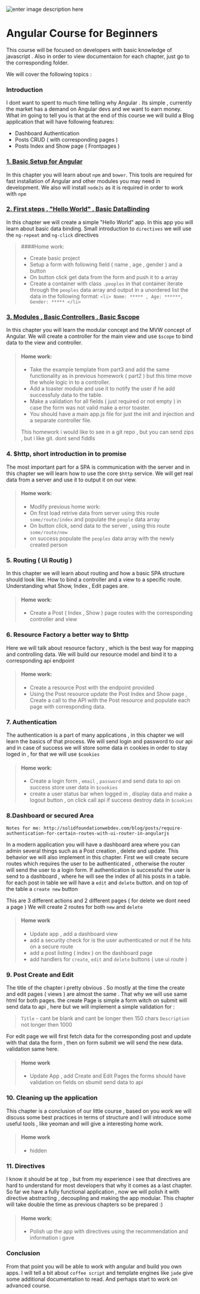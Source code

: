 ![enter image description here](https://angularjs.org/img/AngularJS-large.png)
# Angular Course for Beginners
This course will be focused on developers with basic knowledge of javascript .
Also in order to view documentaion for each chapter, just go to the corresponding folder.

We will cover the following topics :

### Introduction
I dont want to spent to much time telling why Angular .
Its simple ,  currently the market has a demand on Angular devs and we want to earn money.
What im going to tell you is that at the end of this course we will build a Blog application that will have following features:

- Dashboard Authentication
- Posts CRUD ( with corresponding pages )
- Posts Index and Show page ( Frontpages )

### [1. Basic Setup for Angular](chapter1/README.MD)
In this chapter you will learn about `npm` and `bower`.
This tools are required for fast installation of Angular and other modules you may need in development.
We also will install `nodeJs` as it is required in order to work with `npm`

### [2. First steps , "Hello World" , Basic DataBinding](chapter2/README.MD)
In this chapter we will create a simple "Hello World" app.
In this app you will learn about basic data binding.
Small introduction to `directives` we will use the `ng-repeat` and `ng-click` directives

> ####Home work:
>  - Create basic project
>  - Setup a form with following field ( name , age , gender ) and a button
>  - On button click get data from the form and push it to a array
>  - Create a container with class `.peoples`  in that container iterate through the `peoples` data array
>  and output in a unordered list the data in the following format:
>   ```<li> Name: ***** , Age: ******, Gender: ***** </li>```

### [3. Modules , Basic Controllers , Basic $scope](chapter3/README.MD)
In this chapter you will learn the modular concept and the MVW concept of Angular.
We will create a controller for the main view and use `$scope`  to bind data to the view and controller.

> #### Home work:
> - Take the example template from part3 and add the same functionality as in previous homework ( part2 ) but this time move the whole logic in to a controller.
> - Add a toaster module and use it to notify the user if he add successfuly data to the table.
> - Make a validation for all fields ( just required or not empty ) in case the form was not valid make a error toaster.
> - You should have a main app.js file for just the init and injection and a separate controller file.
> 
> This homework i would like to see in a git repo , but you can send zips , but i like git. dont send fiddls

### 4. $http, short introduction in to promise
The most important part for a SPA is communication with the server and in this chapter we will learn how to use the core `$http` service.
We will get real data from a server and use it to output it on our view.

> #### Home work:
> - Modify  previous home work:
> - On first load retrive data from server using this route `some/route/index` and populate the `people`     data array
> - On button click, send data to the server , using this route `some/route/new`
> - on success populate the `peoples` data array with the newly created person

### 5. Routing ( Ui Routig )
In this chapter we will learn about routing and how a basic SPA structure should look like.
How to bind a controller and a view to a specific route.
Understanding what Show, Index , Edit pages are.

> #### Home work:
> - Create a Post ( Index , Show ) page routes with the corresponding controller and view


### 6. Resource Factory a better way to $http
Here we will talk about resource factory , which is the best way for mapping and controlling data.
We will build our resource model and bind it to a corresponding api endpoint

> #### Home work:
> - Create a resource Post with the endpoint provided
> - Using the Post resource update the Post Index and Show page , Create a call to the API with the Post resource and populate each page with corresponding data.

### 7. Authentication
The authentication is a part of many applications , in this chapter we will learn the basics of that process.
We will send login and password to our api and in case of success we will store some data in cookies in order to stay loged in , for that we will use `$cookies`

> #### Home work:
> - Create a login form , `email` , `password` and send data to api on success store user data in `$cookies`
> - create a user status bar when logged in , display data  and make a logout button , on click call api if success destroy data in  `$cookies`

### 8.Dashboard or secured Area
`Notes for me: http://solidfoundationwebdev.com/blog/posts/require-authentication-for-certain-routes-with-ui-router-in-angularjs`

In a modern application you will have a dashboard area where you can admin several things such as a Post creation , delete and update.
This behavior we will also implement in this chapter.
First we will create secure routes which requires the user to be authenticated , otherwise the router will send the user to a login form.
If authentication is successful the user is send to a dashboard , where he will see the index of all his posts in a table.
for each post in table we will have a `edit` and `delete` button.
and on top of the table a `create new` button

This are 3 different actions and 2 different pages ( for delete we dont need a page )
We will create 2 routes for both `new` and `delete`

>#### Home work
> - Update app , add a dashboard view
> - add a security check for is the user authenticated or not if he hits on a secure route
> - add a post listing ( index ) on the dashboard page
> - add handlers for `create`, `edit` and `delete` buttons ( use ui route )

### 9. Post Create and Edit
The title of the chapter i pretty obvious .
So mostly at the time the create and edit pages ( views ) are almost the same .
That why we will use same html for both pages.
the create Page is simple a form witch on submit will send data to api , here but we will implement a simple validation for :
 > `Title` - cant be blank and cant be longer then 150 chars
 > `Description` not longer then 1000

 For edit page we will first fetch data for the corresponding post and update with that data the form , then on form submit we will send the new data. validation same here.

> #### Home work
> - Update App , add Create and Edit Pages the forms should have validation on fields on sbumit send data to api

### 10. Cleaning up the application
This chapter is a conclusion of our little course , based on you work we will discuss some best practices in terms of structure and
I will introduce some useful tools , like yeoman and will give a interesting home work.

> #### Home work
> - hidden

### 11. Directives
I know it should be at top , but from my experience i see that directives are hard to understand for most developers that why it comes as a last chapter.
So far we have a fully functional application , now we will polish it with directive abstracting , decoupling and making the app modular.
This chapter will take double the time as previous chapters so be prepared :)
> #### Home work:
>  - Polish up the app with directives using the recommendation and information i gave

### Conclusion
From that point you will be able to work with angular and build you own apps.
I will tell a bit about `coffee script` and template engines like `jade` give some additional documentation to read. And perhaps start to work on advanced course.
